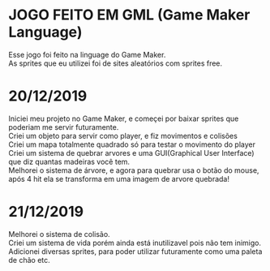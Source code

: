 # JOGO FEITO EM GML (Game Maker Language)
 Esse jogo foi feito na linguage do Game Maker.  
 As sprites que eu utilizei foi de sites aleatórios com sprites free.  
 
 # 20/12/2019
 Iniciei meu projeto no Game Maker, e começei por baixar sprites que poderiam me servir futuramente.  
 Criei um objeto para servir como player, e fiz movimentos e colisões  
 Criei um mapa totalmente quadrado só para testar o movimento do player  
 Criei um sistema de quebrar arvores e uma GUI(Graphical User Interface) que diz quantas madeiras você tem.  
 Melhorei o sistema de árvore, e agora para quebrar usa o botão do mouse, após 4 hit ela se transforma em uma imagem de arvore quebrada!  
 
 # 21/12/2019
 Melhorei o sistema de colisão.  
 Criei um sistema de vida porém ainda está inutilizavel pois não tem inimigo.  
 Adicionei diversas sprites, para poder utilizar futuramente como uma paleta de chão etc.  
 
 
